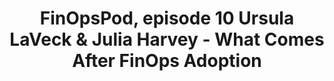 ---
title: FinOpsPod, episode 10 Ursula LaVeck & Julia Harvey - What Comes After FinOps Adoption
description: Joe visits with some of his old friends and colleagues, Ursula LaVeck and Julia Harvey, to learn how they continued maturing their operations after implementing FinOps at their organizations.
date-added: August 2022
type: Podcast
source: FinOps Foundation
label: 
cloud-provider: 
  - Multi-Cloud
link: https://open.spotify.com/episode/57PlrM9TedUyjk9YgwOxFS
permalink: /resources/not-here/
listing: true
---